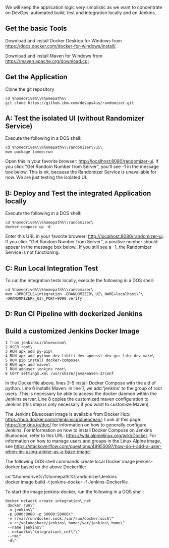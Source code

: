 We will keep the application logic very simplistic as we want to
concentrate on DevOps: automated build, test and integration locally and
on Jenkins.

Get the basic Tools
-------------------

Download and install Docker Desktop for Windows from
<https://docs.docker.com/docker-for-windows/install/>.

Download and install Maven for Windows from
<https://maven.apache.org/download.cgi>.

Get the Application
-------------------

Clone the git repository

 ```
 cd %homedrive%\\%homepath%\
 git clone https://github.ibm.com/devops4us/randomizer.git
 ````

A: Test the isolated UI (without Randomizer Service)
----------------------------------------------------

Execute the following in a DOS shell:

 ```
cd %homedrive%\\%homepath%\\randomizer\\ui\
mvn package tomee:run
 ```

Open this in your favorite browser:
<http://localhost:8080/randomizer-ui>. If you click "Get Random Number
from Server", you'll see -1 in the message box below. This is ok,
because the Randomizer Service is unavailable for now. We are just
testing the isolated UI.

B: Deploy and Test the integrated Application locally
-----------------------------------------------------

Execute the following in a DOS shell:

```
cd %homedrive%\\%homepath%\\randomizer\
docker-compose up -d
 ```

Enter this URL in your favorite browser:
<http://localhost:8080/randomizer-ui>. If you click "Get Random Number
from Server", a positive number should appear in the message box below..
If you still see a -1, the Randomizer Service is not functioning.

C: Run Local Integration Test
-----------------------------

To run the integration tests locally, execute the following in a DOS
shell:

```
cd %homedrive%\\%homepath%\\randomizer\
mvn -DPROFILE=integration -DRANDOMIZER\_UI\_NAME=localhost\^\
-DRANDOMIZER\_UI\_PORT=9090 verify
```

D: Run CI Pipeline with dockerized Jenkins 
-------------------------------------------

Build a customized Jenkins Docker Image
---------------------------------------

```
1 from jenkinsci/blueocean\
2 USER root\
3 RUN apk add py-pip\
4 RUN apk add python-dev libffi-dev openssl-dev gcc libc-dev make\
5 RUN pip install docker-compose\
6 RUN apk add maven\
7 RUN adduser jenkins root\
8 COPY settings.xml /usr/share/java/maven-3/conf
```

In the Dockerfile above, lines 3-5 install Docker Compose with the aid of
python. Line 6 installs Maven. In line 7, we add 'jenkins' to the group
of root users. This is necessary be able to access the docker daemon
within the Jenkins server. Line 8 copies the customized maven
configuration to Jenkins (this step is only necessary if you want to
customize Maven).

The Jenkins Blueocean image is available from Docker Hub:
<https://hub.docker.com/r/jenkinsci/blueocean/>. Look at this page:
<https://jenkins.io/doc/> for information on how to generally configure
Jenkins. For information on how to install Docker Compose on Jenkins
Blueocean, refer to this URL:
<https://wiki.alpinelinux.org/wiki/Docker>. For information on how to
manage users and groups in the Linux Alpine image, see
<https://stackoverflow.com/questions/49955097/how-do-i-add-a-user-when-im-using-alpine-as-a-base-image>.

The following DOS shell commands create local Docker image
jenkins-docker based on the above Dockerfile:

cd %homedrive%\\%homepath%\\randomizer\\Jenkins\
docker image build -t jenkins-docker -f Jenkins-Dockerfile .

To start the image jenkins-docker, run the following in a DOS shell:

```
docker network create integration\_net
 docker run\^
 -u jenkins\^
 -p 8080:8080 -p 50000:50000\^
 -v //var/run/docker.sock:/var/run/docker.sock\^
 -v c:/volumeshare/jenkins\_home:/var/jenkins\_home\^
 --name jenkins\^
 --network=\"integration\_net\"\^
 --rm\^
 -d\^
```
